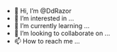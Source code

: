 - 👋 Hi, I’m @DdRazor
- 👀 I’m interested in ...
- 🌱 I’m currently learning ...
- 💞️ I’m looking to collaborate on ...
- 📫 How to reach me ...

<!---
DdRazor/DdRazor is a ✨ special ✨ repository because its `README.md` (this file) appears on your GitHub profile.
You can click the Preview link to take a look at your changes.
--->
